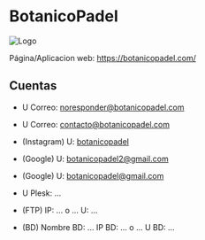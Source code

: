 # BotanicoPadel

![Logo](https://drive.google.com/file/d/1s6f1i57RyJKw_15Ohr5nhV52U3-p3Ng_/view?usp=sharing)

Página/Aplicacion web: https://botanicopadel.com/

## Cuentas
- U Correo: noresponder@botanicopadel.com
- U Correo: contacto@botanicopadel.com
- (Instagram) U: [botanicopadel](https://www.instagram.com/botanicopadel)
- (Google) U: botanicopadel2@gmail.com
- (Google) U: botanicopadel@gmail.com

- U Plesk: ...
- (FTP) IP: ... o ... U: ...
- (BD) Nombre BD: ... IP BD: ...  o ... U BD: ...
